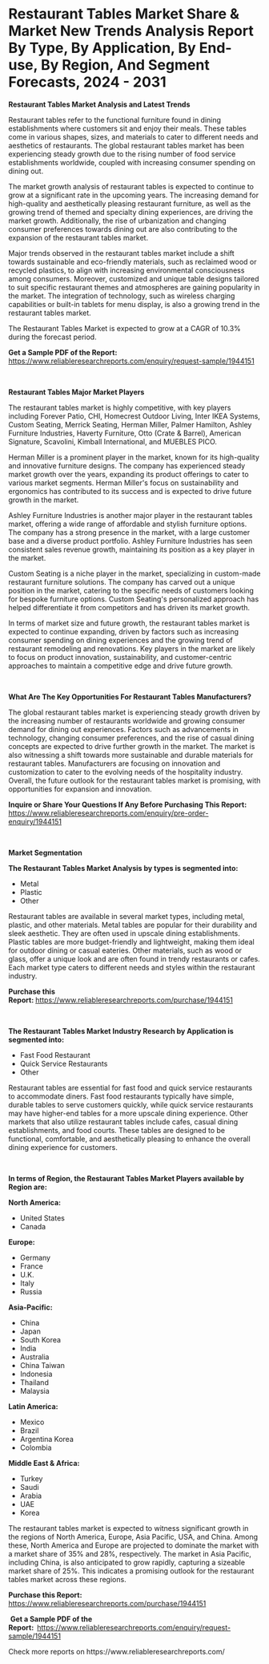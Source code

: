 <p><h1>Restaurant Tables Market Share & Market New Trends Analysis Report By Type, By Application, By End-use, By Region, And Segment Forecasts, 2024 - 2031</h1></p><p><strong>Restaurant Tables Market Analysis and Latest Trends</strong></p>
<p><p>Restaurant tables refer to the functional furniture found in dining establishments where customers sit and enjoy their meals. These tables come in various shapes, sizes, and materials to cater to different needs and aesthetics of restaurants. The global restaurant tables market has been experiencing steady growth due to the rising number of food service establishments worldwide, coupled with increasing consumer spending on dining out.</p><p>The market growth analysis of restaurant tables is expected to continue to grow at a significant rate in the upcoming years. The increasing demand for high-quality and aesthetically pleasing restaurant furniture, as well as the growing trend of themed and specialty dining experiences, are driving the market growth. Additionally, the rise of urbanization and changing consumer preferences towards dining out are also contributing to the expansion of the restaurant tables market.</p><p>Major trends observed in the restaurant tables market include a shift towards sustainable and eco-friendly materials, such as reclaimed wood or recycled plastics, to align with increasing environmental consciousness among consumers. Moreover, customized and unique table designs tailored to suit specific restaurant themes and atmospheres are gaining popularity in the market. The integration of technology, such as wireless charging capabilities or built-in tablets for menu display, is also a growing trend in the restaurant tables market.</p><p>The Restaurant Tables Market is expected to grow at a CAGR of 10.3% during the forecast period.</p></p>
<p><strong>Get a Sample PDF of the Report:&nbsp;</strong> <a href="https://www.reliableresearchreports.com/enquiry/request-sample/1944151">https://www.reliableresearchreports.com/enquiry/request-sample/1944151</a></p>
<p>&nbsp;</p>
<p><strong>Restaurant Tables Major Market Players</strong></p>
<p><p>The restaurant tables market is highly competitive, with key players including Forever Patio, CHI, Homecrest Outdoor Living, Inter IKEA Systems, Custom Seating, Merrick Seating, Herman Miller, Palmer Hamilton, Ashley Furniture Industries, Haverty Furniture, Otto (Crate & Barrel), American Signature, Scavolini, Kimball International, and MUEBLES PICO. </p><p>Herman Miller is a prominent player in the market, known for its high-quality and innovative furniture designs. The company has experienced steady market growth over the years, expanding its product offerings to cater to various market segments. Herman Miller's focus on sustainability and ergonomics has contributed to its success and is expected to drive future growth in the market.</p><p>Ashley Furniture Industries is another major player in the restaurant tables market, offering a wide range of affordable and stylish furniture options. The company has a strong presence in the market, with a large customer base and a diverse product portfolio. Ashley Furniture Industries has seen consistent sales revenue growth, maintaining its position as a key player in the market.</p><p>Custom Seating is a niche player in the market, specializing in custom-made restaurant furniture solutions. The company has carved out a unique position in the market, catering to the specific needs of customers looking for bespoke furniture options. Custom Seating's personalized approach has helped differentiate it from competitors and has driven its market growth.</p><p>In terms of market size and future growth, the restaurant tables market is expected to continue expanding, driven by factors such as increasing consumer spending on dining experiences and the growing trend of restaurant remodeling and renovations. Key players in the market are likely to focus on product innovation, sustainability, and customer-centric approaches to maintain a competitive edge and drive future growth.</p></p>
<p>&nbsp;</p>
<p><strong>What Are The Key Opportunities For Restaurant Tables Manufacturers?</strong></p>
<p><p>The global restaurant tables market is experiencing steady growth driven by the increasing number of restaurants worldwide and growing consumer demand for dining out experiences. Factors such as advancements in technology, changing consumer preferences, and the rise of casual dining concepts are expected to drive further growth in the market. The market is also witnessing a shift towards more sustainable and durable materials for restaurant tables. Manufacturers are focusing on innovation and customization to cater to the evolving needs of the hospitality industry. Overall, the future outlook for the restaurant tables market is promising, with opportunities for expansion and innovation.</p></p>
<p><strong>Inquire or Share Your Questions If Any Before Purchasing This Report:</strong> <a href="https://www.reliableresearchreports.com/enquiry/pre-order-enquiry/1944151">https://www.reliableresearchreports.com/enquiry/pre-order-enquiry/1944151</a></p>
<p>&nbsp;</p>
<p><strong>Market Segmentation</strong></p>
<p><strong>The Restaurant Tables Market Analysis by types is segmented into:</strong></p>
<p><ul><li>Metal</li><li>Plastic</li><li>Other</li></ul></p>
<p><p>Restaurant tables are available in several market types, including metal, plastic, and other materials. Metal tables are popular for their durability and sleek aesthetic. They are often used in upscale dining establishments. Plastic tables are more budget-friendly and lightweight, making them ideal for outdoor dining or casual eateries. Other materials, such as wood or glass, offer a unique look and are often found in trendy restaurants or cafes. Each market type caters to different needs and styles within the restaurant industry.</p></p>
<p><strong>Purchase this Report:&nbsp;</strong><a href="https://www.reliableresearchreports.com/purchase/1944151">https://www.reliableresearchreports.com/purchase/1944151</a></p>
<p>&nbsp;</p>
<p><strong>The Restaurant Tables Market Industry Research by Application is segmented into:</strong></p>
<p><ul><li>Fast Food Restaurant</li><li>Quick Service Restaurants</li><li>Other</li></ul></p>
<p><p>Restaurant tables are essential for fast food and quick service restaurants to accommodate diners. Fast food restaurants typically have simple, durable tables to serve customers quickly, while quick service restaurants may have higher-end tables for a more upscale dining experience. Other markets that also utilize restaurant tables include cafes, casual dining establishments, and food courts. These tables are designed to be functional, comfortable, and aesthetically pleasing to enhance the overall dining experience for customers.</p></p>
<p>&nbsp;</p>
<p><strong>In terms of Region, the Restaurant Tables Market Players available by Region are:</strong></p>
<p>
    <p> <strong> North America: </strong>
        <ul>
            <li>United States</li>
            <li>Canada</li>
        </ul>
        </p> 
    <p> <strong> Europe: </strong>
        <ul>
            <li>Germany</li>
            <li>France</li>
            <li>U.K.</li>
            <li>Italy</li>
            <li>Russia</li>
        </ul>
        </p> 
    <p> <strong> Asia-Pacific: </strong>
        <ul>
            <li>China</li>
            <li>Japan</li>
            <li>South Korea</li>
            <li>India</li>
            <li>Australia</li>
            <li>China Taiwan</li>
            <li>Indonesia</li>
            <li>Thailand</li>
            <li>Malaysia</li>
        </ul>
        </p> 
    <p> <strong> Latin America: </strong>
        <ul>
            <li>Mexico</li>
            <li>Brazil</li>
            <li>Argentina Korea</li>
            <li>Colombia</li>
        </ul>
        </p> 
    <p> <strong> Middle East & Africa: </strong>
        <ul>
            <li>Turkey</li>
            <li>Saudi</li>
            <li>Arabia</li>
            <li>UAE</li>
            <li>Korea</li>
        </ul>
    </p>
    </p>
<p><p>The restaurant tables market is expected to witness significant growth in the regions of North America, Europe, Asia Pacific, USA, and China. Among these, North America and Europe are projected to dominate the market with a market share of 35% and 28%, respectively. The market in Asia Pacific, including China, is also anticipated to grow rapidly, capturing a sizeable market share of 25%. This indicates a promising outlook for the restaurant tables market across these regions.</p></p>
<p><strong>Purchase this Report: </strong><a href="https://www.reliableresearchreports.com/purchase/1944151">https://www.reliableresearchreports.com/purchase/1944151</a></p>
<p>&nbsp;<strong>Get a Sample PDF of the Report:&nbsp;&nbsp;</strong><a href="https://www.reliableresearchreports.com/enquiry/request-sample/1944151">https://www.reliableresearchreports.com/enquiry/request-sample/1944151</a></p>
<p><strong></strong></p>
<p>Check more reports on https://www.reliableresearchreports.com/</p>